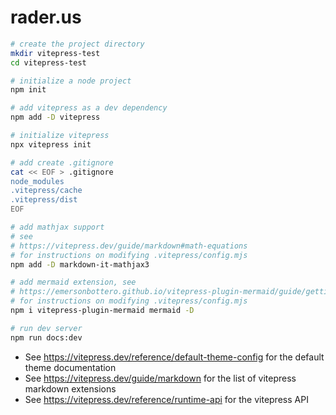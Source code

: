 # rader.us

```bash
# create the project directory
mkdir vitepress-test
cd vitepress-test

# initialize a node project
npm init

# add vitepress as a dev dependency
npm add -D vitepress

# initialize vitepress
npx vitepress init

# add create .gitignore
cat << EOF > .gitignore
node_modules
.vitepress/cache
.vitepress/dist
EOF

# add mathjax support
# see
# https://vitepress.dev/guide/markdown#math-equations
# for instructions on modifying .vitepress/config.mjs
npm add -D markdown-it-mathjax3

# add mermaid extension, see
# https://emersonbottero.github.io/vitepress-plugin-mermaid/guide/getting-started.html
# for instructions on modifying .vitepress/config.mjs
npm i vitepress-plugin-mermaid mermaid -D

# run dev server
npm run docs:dev
```

* See <https://vitepress.dev/reference/default-theme-config> for the default
  theme documentation
* See <https://vitepress.dev/guide/markdown> for the list of vitepress markdown
  extensions
* See <https://vitepress.dev/reference/runtime-api> for the vitepress API
